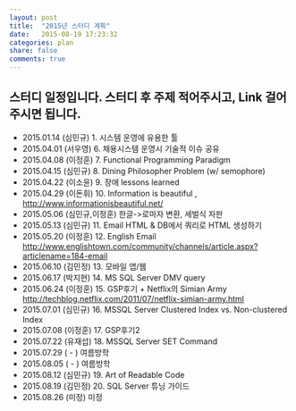 ```yaml
---
layout: post
title:  "2015년 스터디 계획"
date:   2015-08-19 17:23:32
categories: plan
share: false
comments: true
---
```


## 스터디 일정입니다. 스터디 후 주제 적어주시고, Link 걸어 주시면 됩니다.

* 2015.01.14 (심민규) 1. 시스템 운영에 유용한 툴
* 2015.04.01 (서우영) 6. 채용시스템 운영시 기술적 이슈 공유 
* 2015.04.08 (이정훈) 7. Functional Programming Paradigm 
* 2015.04.15 (심민규) 8. Dining Philosopher Problem (w/ semophore) 
* 2015.04.22 (이소윤) 9. 장애 lessons learned 
* 2015.04.29 (이돈휘) 10. Information is beautiful , http://www.informationisbeautiful.net/ 
* 2015.05.06 (심민규,이정훈) 한글->로마자 변환, 세벌식 자판 
* 2015.05.13 (심민규) 11. Email HTML & DB에서 쿼리로 HTML 생성하기 
* 2015.05.20 (이정훈) 12. English Email http://www.englishtown.com/community/channels/article.aspx?articlename=184-email 
* 2015.06.10 (김민정) 13. 모바일 앱/웹 
* 2015.06.17 (박지현) 14. MS SQL Server DMV query 
* 2015.06.24 (이정훈) 15. GSP후기 + Netflix의 Simian Army  http://techblog.netflix.com/2011/07/netflix-simian-army.html 
* 2015.07.01 (심민규) 16. MSSQL Server Clustered Index vs. Non-clustered Index 
* 2015.07.08 (이정훈) 17. GSP후기2   
* 2015.07.22 (유재섭) 18. MSSQL Server SET Command   
* 2015.07.29 ( - ) 여름방학  
* 2015.08.05 ( - ) 여름방학  
* 2015.08.12 (심민규) 19. Art of Readable Code       
* 2015.08.19 (김민정) 20. SQL Server 튜닝 가이드      
* 2015.08.26 (미정) 미정 
